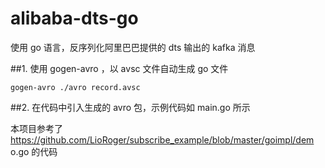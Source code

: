 # alibaba-dts-go
使用 go 语言，反序列化阿里巴巴提供的 dts 输出的 kafka 消息

##1. 使用 gogen-avro ，以 avsc 文件自动生成 go 文件

```$xslt
gogen-avro ./avro record.avsc
``` 


##2. 在代码中引入生成的 avro 包，示例代码如 main.go 所示

本项目参考了 https://github.com/LioRoger/subscribe_example/blob/master/goimpl/dem
o.go 的代码